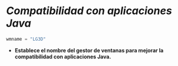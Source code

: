 <!-- Autor: Daniel Benjamin Perez Morales -->
<!-- GitHub: https://github.com/DanielBenjaminPerezMoralesDev13 -->
<!-- Gitlab: https://gitlab.com/DanielBenjaminPerezMoralesDev13 -->
<!-- Correo electrónico: danielperezdev@proton.me -->

# ***Compatibilidad con aplicaciones Java***

```python
wmname = "LG3D"
```

- **Establece el nombre del gestor de ventanas para mejorar la compatibilidad con aplicaciones Java.**
